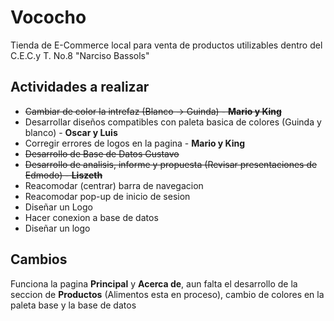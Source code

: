 # Vococho
Tienda de E-Commerce local para venta de productos utilizables dentro del C.E.C.y T. No.8 "Narciso Bassols"
## Actividades a realizar
* ~~Cambiar de color la intrefaz (Blanco -> Guinda) - **Mario y King**~~
* Desarrollar diseños compatibles con paleta basica de colores (Guinda y blanco) - **Oscar y Luis**
* Corregir errores de logos en la pagina - **Mario y King**
* ~~Desarrollo de Base de Datos Gustavo~~
* ~~Desarrollo de analisis, informe y propuesta (Revisar presentaciones de Edmodo) - **Liszeth**~~
* Reacomodar (centrar) barra de navegacion
* Reacomodar pop-up de inicio de sesion
* Diseñar un Logo
* Hacer conexion a base de datos
* Diseñar un logo



## Cambios

Funciona la pagina **Principal** y **Acerca de**, aun falta el desarrollo de la seccion de **Productos** (Alimentos esta en proceso), cambio de colores en la paleta base y la base de datos
